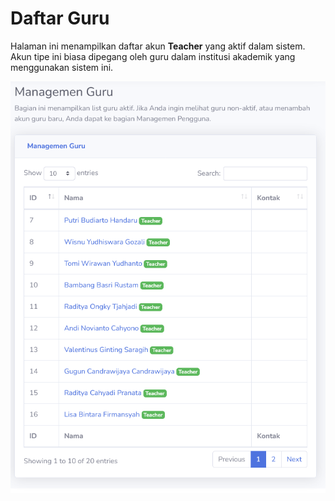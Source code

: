 # Daftar Guru
Halaman ini menampilkan daftar akun **Teacher** yang aktif dalam sistem. Akun tipe ini biasa dipegang oleh guru dalam institusi akademik yang menggunakan sistem ini.

![Daftar Guru](_media/daftar_guru.png)